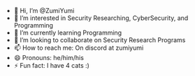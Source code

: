 - 👋 Hi, I’m @ZumiYumi
- 👀 I’m interested in Security Researching, CyberSecurity, and Programming
- 🌱 I’m currently learning Programming
- 💞️ I’m looking to collaborate on Security Research Programs
- 📫 How to reach me: On discord at zumiyumi
- 😄 Pronouns: he/him/his
- ⚡ Fun fact: I have 4 cats :)
